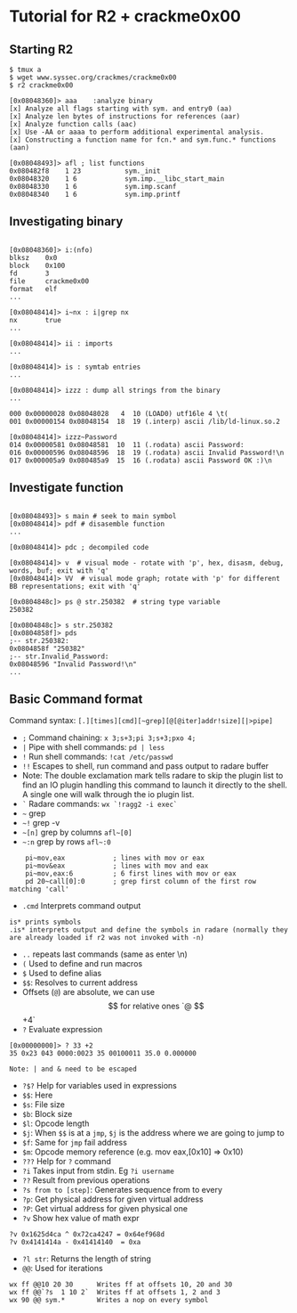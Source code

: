 
# Tutorial for R2 + crackme0x00 

## Starting R2

```
$ tmux a
$ wget www.syssec.org/crackmes/crackme0x00
$ r2 crackme0x00
```

```
[0x08048360]> aaa    :analyze binary
[x] Analyze all flags starting with sym. and entry0 (aa)
[x] Analyze len bytes of instructions for references (aar)
[x] Analyze function calls (aac)
[x] Use -AA or aaaa to perform additional experimental analysis.
[x] Constructing a function name for fcn.* and sym.func.* functions (aan)

[0x08048493]> afl ; list functions
0x080482f8    1 23           sym._init
0x08048320    1 6            sym.imp.__libc_start_main
0x08048330    1 6            sym.imp.scanf
0x08048340    1 6            sym.imp.printf
```

## Investigating binary

```

[0x08048360]> i:(nfo)
blksz    0x0
block    0x100
fd       3
file     crackme0x00
format   elf
...

[0x08048414]> i~nx : i|grep nx
nx       true
...

[0x08048414]> ii : imports
...

[0x08048414]> is : symtab entries
...

[0x08048414]> izzz : dump all strings from the binary
...

000 0x00000028 0x08048028   4  10 (LOAD0) utf16le 4 \t(
001 0x00000154 0x08048154  18  19 (.interp) ascii /lib/ld-linux.so.2

[0x08048414]> izzz~Password
014 0x00000581 0x08048581  10  11 (.rodata) ascii Password:
016 0x00000596 0x08048596  18  19 (.rodata) ascii Invalid Password!\n
017 0x000005a9 0x080485a9  15  16 (.rodata) ascii Password OK :)\n

```

## Investigate function

```

[0x08048493]> s main # seek to main symbol
[0x08048414]> pdf # disasemble function
...

[0x08048414]> pdc ; decompiled code

[0x08048414]> v  # visual mode - rotate with 'p', hex, disasm, debug, words, buf; exit with 'q'
[0x08048414]> VV  # visual mode graph; rotate with 'p' for different BB representations; exit with 'q'

[0x0804848c]> ps @ str.250382  # string type variable
250382

[0x0804848c]> s str.250382
[0x0804858f]> pds
;-- str.250382:
0x0804858f "250382"
;-- str.Invalid_Password:
0x08048596 "Invalid Password!\n"
...
```

## Basic Command format

Command syntax: `[.][times][cmd][~grep][@[@iter]addr!size][|>pipe]`
* `;` Command chaining: `x 3;s+3;pi 3;s+3;pxo 4;`
* `|` Pipe with shell commands: `pd | less`
* `!` Run shell commands: `!cat /etc/passwd`
* `!!` Escapes to shell, run command and pass output to radare buffer
* Note: The double exclamation mark tells radare to skip the plugin list to find an IO plugin handling this command to launch it directly to the shell. A single one will walk through the io plugin list.
* `` ` `` Radare commands: `` wx `!ragg2 -i exec` ``
* `~` grep
* `~!` grep -v
* `~[n]` grep by columns `afl~[0]`
* `~:n` grep by rows `afl~:0`
```
	pi~mov,eax  		  ; lines with mov or eax
	pi~mov&eax  		  ; lines with mov and eax
	pi~mov,eax:6  		  ; 6 first lines with mov or eax
	pd 20~call[0]:0       ; grep first column of the first row matching 'call'
```
* `.cmd` Interprets command output
```
is* prints symbols
.is* interprets output and define the symbols in radare (normally they are already loaded if r2 was not invoked with -n)
```
* `..` repeats last commands (same as enter \n)
* `(` Used to define and run macros
* `$` Used to define alias
* `$$`: Resolves to current address
* Offsets (`@`) are absolute, we can use $$ for relative ones `@ $$+4`
* `?` Evaluate expression
```
[0x00000000]> ? 33 +2
35 0x23 043 0000:0023 35 00100011 35.0 0.000000

Note: | and & need to be escaped
```
* `?$?` Help for variables used in expressions
* `$$`: Here
* `$s`: File size
* `$b`: Block size
* `$l`: Opcode length
* `$j`: When `$$` is at a `jmp`, `$j` is the address where we are going to jump to
* `$f`: Same for `jmp` fail address
* `$m`: Opcode memory reference (e.g. mov eax,[0x10] => 0x10)
* `???` Help for `?` command
* `?i` Takes input from stdin. Eg `?i username`
* `??` Result from previous operations
* `?s from to [step]`: Generates sequence from <from> to <to> every <step>
* `?p`: Get physical address for given virtual address
* `?P`: Get virtual address for given physical one
* `?v` Show hex value of math expr
```
?v 0x1625d4ca ^ 0x72ca4247 = 0x64ef968d
?v 0x4141414a - 0x41414140  = 0xa
```
* `?l str`: Returns the length of string
* `@@`: Used for iterations
```
wx ff @@10 20 30      Writes ff at offsets 10, 20 and 30
wx ff @@`?s  1 10 2`  Writes ff at offsets 1, 2 and 3
wx 90 @@ sym.*        Writes a nop on every symbol
```